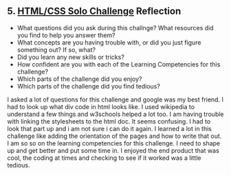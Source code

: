 ## 5. [HTML/CSS Solo Challenge](5_HTML_CSS_solo_challenge/readme.md) Reflection

* What questions did you ask during this challnge? What resources did you find to help you answer them?  
* What concepts are you having trouble with, or did you just figure something out? If so, what?  
* Did you learn any new skills or tricks?
* How confident are you with each of the Learning Competencies for this challenge? 
* Which parts of the challenge did you enjoy?
* Which parts of the challenge did you find tedious?

<!-- Add your reflection here. Remove the comment markers -->

I asked a lot of questions for this challenge and google was my best friend. I had to look up what div code in html looks like. I used wikipedia to understand a few things and w3schools helped a lot too. 
I am having trouble with linking the stylesheets to the html doc. It seems confusing. I had to look that part up and i am not sure i can do it again. 
I learned a lot in this challenge like adding the orientation of the pages and how to write that out. 
I am so so on the learning competencies for this challenge. I need to shape up and get better and put some time in. 
I enjoyed the end product that was cool, the coding at times and checking to see if it worked was a little tedious. 
